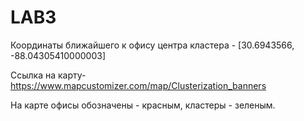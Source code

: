 # LAB3
Координаты ближайшего к офису центра кластера - [30.6943566, -88.04305410000003]

Ссылка на карту- https://www.mapcustomizer.com/map/Clusterization_banners

На карте офисы обозначены - красным, кластеры - зеленым.
